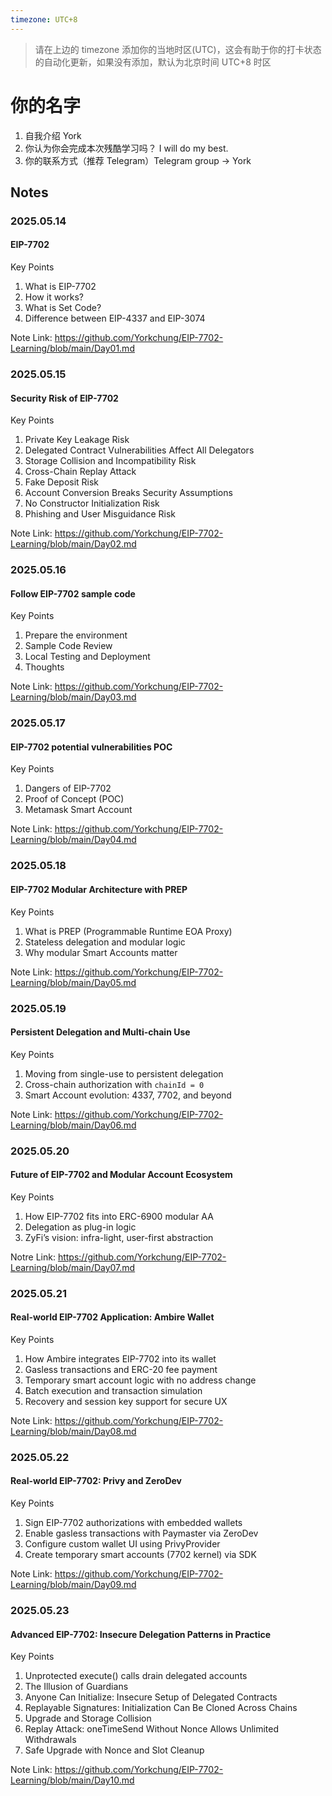 ```yaml
---
timezone: UTC+8
---
```


> 请在上边的 timezone 添加你的当地时区(UTC)，这会有助于你的打卡状态的自动化更新，如果没有添加，默认为北京时间 UTC+8 时区


# 你的名字

1. 自我介绍 York
2. 你认为你会完成本次残酷学习吗？ I will do my best.
3. 你的联系方式（推荐 Telegram）Telegram group -> York

## Notes

<!-- Content_START -->

### 2025.05.14
#### EIP-7702
Key Points
1. What is EIP-7702
2. How it works?
3. What is Set Code?
4. Difference between EIP-4337 and EIP-3074

Note Link: https://github.com/Yorkchung/EIP-7702-Learning/blob/main/Day01.md

### 2025.05.15
#### Security Risk of EIP-7702
Key Points
1. Private Key Leakage Risk
2. Delegated Contract Vulnerabilities Affect All Delegators
3. Storage Collision and Incompatibility Risk
4. Cross-Chain Replay Attack
5. Fake Deposit Risk
6. Account Conversion Breaks Security Assumptions
7. No Constructor Initialization Risk
8. Phishing and User Misguidance Risk

Note Link: https://github.com/Yorkchung/EIP-7702-Learning/blob/main/Day02.md


### 2025.05.16
#### Follow EIP-7702 sample code
Key Points
1. Prepare the environment
2. Sample Code Review
3. Local Testing and Deployment
4. Thoughts

Note Link: https://github.com/Yorkchung/EIP-7702-Learning/blob/main/Day03.md

### 2025.05.17
#### EIP-7702 potential vulnerabilities POC
Key Points
1. Dangers of EIP-7702
2. Proof of Concept (POC)
3. Metamask Smart Account

Note Link: https://github.com/Yorkchung/EIP-7702-Learning/blob/main/Day04.md

### 2025.05.18
#### EIP-7702 Modular Architecture with PREP
Key Points
1. What is PREP (Programmable Runtime EOA Proxy)  
2. Stateless delegation and modular logic  
3. Why modular Smart Accounts matter  

Note Link: https://github.com/Yorkchung/EIP-7702-Learning/blob/main/Day05.md

### 2025.05.19
#### Persistent Delegation and Multi-chain Use
Key Points
1. Moving from single-use to persistent delegation  
2. Cross-chain authorization with `chainId = 0`  
3. Smart Account evolution: 4337, 7702, and beyond 

Note Link: https://github.com/Yorkchung/EIP-7702-Learning/blob/main/Day06.md

### 2025.05.20
#### Future of EIP-7702 and Modular Account Ecosystem
Key Points
1. How EIP-7702 fits into ERC-6900 modular AA
2. Delegation as plug-in logic
3. ZyFi’s vision: infra-light, user-first abstraction

Notre Link: https://github.com/Yorkchung/EIP-7702-Learning/blob/main/Day07.md

### 2025.05.21
#### Real-world EIP-7702 Application: Ambire Wallet
Key Points
1. How Ambire integrates EIP-7702 into its wallet
2. Gasless transactions and ERC-20 fee payment
3. Temporary smart account logic with no address change
4. Batch execution and transaction simulation
5. Recovery and session key support for secure UX

Note Link: https://github.com/Yorkchung/EIP-7702-Learning/blob/main/Day08.md


### 2025.05.22
#### Real-world EIP-7702: Privy and ZeroDev
Key Points 
1. Sign EIP-7702 authorizations with embedded wallets  
2. Enable gasless transactions with Paymaster via ZeroDev  
3. Configure custom wallet UI using PrivyProvider  
4. Create temporary smart accounts (7702 kernel) via SDK

Note Link: https://github.com/Yorkchung/EIP-7702-Learning/blob/main/Day09.md


### 2025.05.23
#### Advanced EIP-7702: Insecure Delegation Patterns in Practice
Key Points
1. Unprotected execute() calls drain delegated accounts
2. The Illusion of Guardians
3. Anyone Can Initialize: Insecure Setup of Delegated Contracts
4. Replayable Signatures: Initialization Can Be Cloned Across Chains
5. Upgrade and Storage Collision
6. Replay Attack: oneTimeSend Without Nonce Allows Unlimited Withdrawals
7. Safe Upgrade with Nonce and Slot Cleanup

Note Link: https://github.com/Yorkchung/EIP-7702-Learning/blob/main/Day10.md

<!-- Content_END -->
